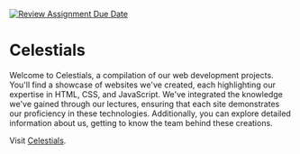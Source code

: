 [![Review Assignment Due Date](https://classroom.github.com/assets/deadline-readme-button-24ddc0f5d75046c5622901739e7c5dd533143b0c8e959d652212380cedb1ea36.svg)](https://classroom.github.com/a/H24oVO-r)

# Celestials
Welcome to Celestials, a compilation of our web development projects. You'll find a showcase of websites we've created, each highlighting our expertise in HTML, CSS, and JavaScript. We've integrated the knowledge we've gained through our lectures, ensuring that each site demonstrates our proficiency in these technologies. Additionally, you can explore detailed information about us, getting to know the team behind these creations.

Visit [Celestials](https://celestials.netlify.app/?fbclid=IwAR0OK90dYr2_ruuWnVWm71QsLt1LMum_BYS_MQuVocEgOFd-cosvxCCFy_Y).